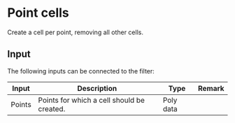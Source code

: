 # Point cells

Create a cell per point, removing all other cells.

## Input

The following inputs can be connected to the filter:

| Input                     | Description                                                               | Type          | Remark        |
|---------------------------|---------------------------------------------------------------------------|---------------|---------------|
| Points                    | Points for which a cell should be created.                                | Poly data     |               |
